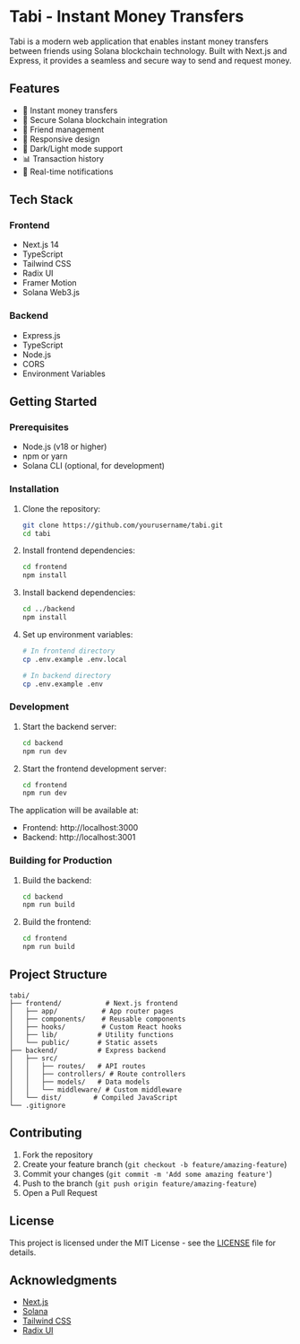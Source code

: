 # Tabi - Instant Money Transfers

Tabi is a modern web application that enables instant money transfers between friends using Solana blockchain technology. Built with Next.js and Express, it provides a seamless and secure way to send and request money.

## Features

- 💸 Instant money transfers
- 🔐 Secure Solana blockchain integration
- 👥 Friend management
- 📱 Responsive design
- 🌙 Dark/Light mode support
- 📊 Transaction history
- 🔔 Real-time notifications

## Tech Stack

### Frontend
- Next.js 14
- TypeScript
- Tailwind CSS
- Radix UI
- Framer Motion
- Solana Web3.js

### Backend
- Express.js
- TypeScript
- Node.js
- CORS
- Environment Variables

## Getting Started

### Prerequisites
- Node.js (v18 or higher)
- npm or yarn
- Solana CLI (optional, for development)

### Installation

1. Clone the repository:
   ```bash
   git clone https://github.com/yourusername/tabi.git
   cd tabi
   ```

2. Install frontend dependencies:
   ```bash
   cd frontend
   npm install
   ```

3. Install backend dependencies:
   ```bash
   cd ../backend
   npm install
   ```

4. Set up environment variables:
   ```bash
   # In frontend directory
   cp .env.example .env.local

   # In backend directory
   cp .env.example .env
   ```

### Development

1. Start the backend server:
   ```bash
   cd backend
   npm run dev
   ```

2. Start the frontend development server:
   ```bash
   cd frontend
   npm run dev
   ```

The application will be available at:
- Frontend: http://localhost:3000
- Backend: http://localhost:3001

### Building for Production

1. Build the backend:
   ```bash
   cd backend
   npm run build
   ```

2. Build the frontend:
   ```bash
   cd frontend
   npm run build
   ```

## Project Structure

```
tabi/
├── frontend/           # Next.js frontend
│   ├── app/           # App router pages
│   ├── components/    # Reusable components
│   ├── hooks/         # Custom React hooks
│   ├── lib/          # Utility functions
│   └── public/       # Static assets
├── backend/          # Express backend
│   ├── src/
│   │   ├── routes/   # API routes
│   │   ├── controllers/ # Route controllers
│   │   ├── models/   # Data models
│   │   └── middleware/ # Custom middleware
│   └── dist/        # Compiled JavaScript
└── .gitignore
```

## Contributing

1. Fork the repository
2. Create your feature branch (`git checkout -b feature/amazing-feature`)
3. Commit your changes (`git commit -m 'Add some amazing feature'`)
4. Push to the branch (`git push origin feature/amazing-feature`)
5. Open a Pull Request

## License

This project is licensed under the MIT License - see the [LICENSE](LICENSE) file for details.

## Acknowledgments

- [Next.js](https://nextjs.org/)
- [Solana](https://solana.com/)
- [Tailwind CSS](https://tailwindcss.com/)
- [Radix UI](https://www.radix-ui.com/) 